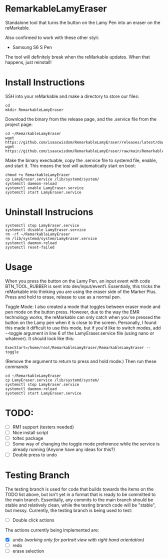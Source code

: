 # RemarkableLamyEraser
Standalone tool that turns the button on the Lamy Pen into an eraser on the reMarkable.

Also confirmed to work with these other styli:
 * Samsung S6 S Pen

The tool will definitely break when the reMarkable updates. When that happens, just reinstall!
# Install Instructions
SSH into your reMarkable and make a directory to store our files:
```Shell
cd
mkdir RemarkableLamyEraser
```
Download the binary from the release page, and the .service file from the project page:
```Shell
cd ~/RemarkableLamyEraser
wget https://github.com/isaacwisdom/RemarkableLamyEraser/releases/latest/download/RemarkableLamyEraser
wget https://github.com/isaacwisdom/RemarkableLamyEraser/raw/main/RemarkableLamyEraser/LamyEraser.service
```
Make the binary exectuable, copy the .service file to systemd file, enable, and start it. This means the tool will automatically start on boot:
```Shell
chmod +x RemarkableLamyEraser
cp LamyEraser.service /lib/systemd/system/
systemctl daemon-reload
systemctl enable LamyEraser.service
systemctl start LamyEraser.service
```

# Uninstall Instrucions
```Shell
systemctl stop LamyEraser.service
systemctl disable LamyEraser.service
rm -rf ~/RemarkableLamyEraser
rm /lib/systemd/system/LamyEraser.service
systemctl daemon-reload
systemctl reset-failed
```


# Usage 
When you press the button on the Lamy Pen, an input event with code BTN_TOOL_RUBBER is sent into dev/input/event1. Essentially, this tricks the reMarkable into
thinking you are using the eraser side of the Marker Plus.
Press and hold to erase, release to use as a normal pen.

Toggle Mode:
I also created a mode that toggles between eraser mode and pen mode on the button press. However, due to the way the EMR technology works, the reMarkable can only catch when you've pressed the button on the Lamy pen when it is close to the screen. Personally, I found this made it difficult to use this mode, but if you'd like to switch modes, add --toggle argument in line 6 of the LamyEraser.service file (using nano or whatever). It should look like this:
```
ExecStart=/home/root/RemarkableLamyEraser/RemarkableLamyEraser --toggle
```
(Remove the argument to return to press and hold mode.)
Then run these commands
``` Shell
cd ~/RemarkableLamyEraser
cp LamyEraser.service /lib/systemd/system/
systemctl stop LamyEraser.service
systemctl daemon-reload
systemctl start LamyEraser.service
```

# TODO:
- [ ] RM1 support (testers needed)
- [ ] Nice install script
- [ ] toltec package
- [ ] Some way of changing the toggle mode preference while the service is already running (Anyone have any ideas for this?)
- [ ] Double press to undo

# Testing Branch
The testing branch is used for code that builds towards the items on the TODO list above, but isn't yet in a format that is
ready to be committed to the main branch. Essentially, any commits to the main branch should be stable and relatively clean,
while the testing branch code will be "stable", but messy.
Currently, the testing branch is being used to test:
 - [ ] Double click actions

The actions currently being implemented are:
- [X] undo *(working only for portrait view with right hand orientation)*
- [ ] redo
- [ ] erase selection
